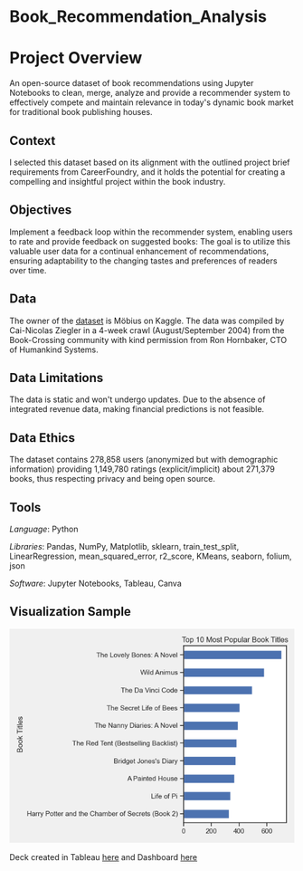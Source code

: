 # Book_Recommendation_Analysis

# Project Overview

An open-source dataset of book recommendations using Jupyter Notebooks to clean, merge, analyze and provide a recommender system to effectively compete and maintain relevance in today's dynamic book market for traditional book publishing houses.

## Context

I selected this dataset based on its alignment with the outlined project brief requirements from CareerFoundry, and it holds the potential for creating a compelling and insightful project within the book industry.

## Objectives

Implement a feedback loop within the recommender system, enabling users to rate and provide feedback on suggested books: The goal is to utilize this valuable user data for a continual enhancement of recommendations, ensuring adaptability to the changing tastes and preferences of readers over time.

## Data

The owner of the [dataset]( https://www.kaggle.com/datasets/arashnic/book-recommendation-dataset) is Möbius on Kaggle.
The data was compiled by Cai-Nicolas Ziegler in a 4-week crawl (August/September 2004) from the Book-Crossing community with kind permission from Ron Hornbaker, CTO of Humankind Systems.

## Data Limitations

The data is static and won't undergo updates. Due to the absence of integrated revenue data, making financial predictions is not feasible.

## Data Ethics

The dataset contains 278,858 users (anonymized but with demographic information) providing 1,149,780 ratings (explicit/implicit) about 271,379 books, thus respecting privacy and being open source.

## Tools

_Language_: Python

_Libraries_: Pandas, NumPy, Matplotlib, sklearn, train_test_split, LinearRegression, mean_squared_error, r2_score, KMeans, seaborn, folium, json

_Software_: Jupyter Notebooks, Tableau, Canva

## Visualization Sample

![image]( https://github.com/gsmgla/Book_Recommendation_Analysis/blob/main/04%20Visualizations/popular_titles_barchart.png)

Deck created in Tableau [here](https://public.tableau.com/app/profile/greta.lawani/viz/BookRecommendationsMLRecommenderSystem/BookRecommendations) and Dashboard [here](https://public.tableau.com/app/profile/greta.lawani/viz/BookWiseMetricsDashboard/BookWise) 
